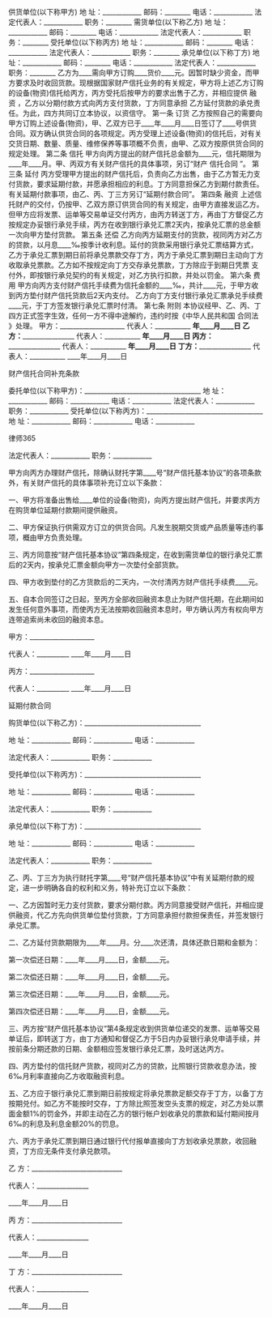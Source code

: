 
 供货单位(以下称甲方) 
 地 址：____________ 邮码：________ 电话：____________ 
 法定代表人：____________ 职务：________ 
 需货单位(以下称乙方) 
 地 址：____________ 邮码：________ 电话：____________ 
 法定代表人：____________ 职务：________ 
 受托单位(以下称丙方) 
 地 址：____________ 邮码：________ 电话：____________ 
 法定代表人：____________ 职务：________ 
 承兑单位(以下称丁方) 
 地 址：____________ 邮码：________ 电话：____________ 
 法定代表人：____________ 职务：________ 
 乙方为____需向甲方订购____货价____元。因暂时缺少资金，而甲方要求及时收回货款。现根据国家财产信托业务的有关规定，甲方将上述乙方订购的设备(物资)信托给丙方，丙方受托后按甲方的要求出售于乙方，并相应提供
融资
，乙方以分期付款方式向丙方支付货款，丁方同意承担 
 乙方延付货款的承兑责任。为此，四方共同订立本协议，以资信守。 
 第一条 订货 
 乙方按照自己的需要向甲方订购上述设备(物资)，甲、乙双方已于____年____月____日签订了____号供货合同。双方确认供货合同的各项规定。丙方受理上述设备(物资)的信托后，对有关交货日期、数量、质量、维修保养等事项概不负责，由甲、乙双方按原供货合同的规定处理。 
 第二条 信托 
 甲方向丙方提出的财产信托总金额为____元，信托期限为____年____月。甲、丙双方有关财产信托的具体事项，另订“财产
信托合同
”。 
 第三条 延付 
 丙方受理甲方提出的财产信托后，负责向乙方出售，由于乙方暂无力支付货款，要求延期付款，并愿承担相应的利息。丁方同意担保乙方到期付款责任。有关延期付款事项，由乙、丙、丁三方另订“延期付款合同”。 
 第四条 融资 
 上述信托财产的交付，仍按甲、乙双方原订供货合同的有关规定，由甲方直接发运乙方。但甲方应将发票、运单等交易单证交付丙方，由丙方转送丁方，再由丁方督促乙方按规定办妥银行承兑手续，丙方在收到银行承兑汇票2天内，按承兑汇票的总金额一次向甲方垫付货款。 
 第五条 还偿 
 乙方向丙方延期支付的货款，视同丙方对乙方的贷款，以月息____‰按季计收利息。延付的货款采用银行承兑汇票结算方式，乙方于承兑汇票到期日前将承兑票款交存丁方，丙方于承兑汇票到期日主动向丁方收取承兑票款。乙方如不按规定向丁方交存承兑票款，丁方除应于到期日凭票 
 支付外，即按银行承兑契约的有关规定，对乙方执行扣款，并处以罚金。 
 第六条 费用 
 甲方向丙方支付财产信托手续费为信托金额的____‰，共计____元，于甲方收到丙方垫付财产信托货款后2天内支付。 
 乙方向丁方支付银行承兑汇票承兑手续费____元，于丁方签发银行承兑汇票时付清。 
 第七条 附则 
 本协议经甲、乙、丙、丁四方正式签字生效，任何一方不得中途解约，违约时按《中华人民共和国
合同法
》处理。 
 甲方：____________________ 
 代表人：___________ ____年____月____日 
 乙方：____________________ 
 代表人：___________ ____年____月____日 
 丙方：____________________ 
 代表人：___________ ____年____月____日 
 丁方：____________________ 
 代表人：___________ ____年____月____日 
 
 财产信托合同补充条款 
 
 委托单位(以下称甲方)：____________________________________ 
 地 址：____________ 邮码：____________ 电话：____________ 
 法定代表人：____________ 职务：____________ 
 受托单位(以下称丙方)：____________________________________ 
 地 址：____________ 邮码：____________ 电话：____________ 




 
律师365






 法定代表人：____________ 职务：____________ 

 甲方向丙方办理财产信托，除确认财托字第____号“财产信托基本协议”的各项条款外，有关财产信托的具体事项补充订立以下条款： 

 一、甲方将准备出售给____单位的设备(物资)，向丙方提出财产信托，并要求丙方在购货单位延期付款期间提供融资。 

 二、甲方保证执行供需双方订立的供货合同。凡发生脱期交货或产品质量等违约事项，概由甲方负责处理。 

 三、丙方同意按“财产信托基本协议”第四条规定，在收到需货单位的银行承兑汇票后的2天内，按承兑汇票金额向甲方一次垫付全部货款。 

 四、甲方收到垫付的乙方货款后的二天内，一次付清丙方财产信托手续费____元。 

 五、自本合同签订之日起，至丙方全部收回融资本息止为财产信托期，在此期间如发生任何意外事项，而使丙方无法按期收回融资本息时，甲方确认丙方有权向甲方连带追索尚未收回的融资本息。 

 甲方：____________________ 

 代表人：__________ ____年____月____日 

 丙方：____________________ 

 代表人：__________ ____年____月____日 

 

 延期付款合同 

 

 购货单位(以下称乙方)：____________________________________ 

 地 址：____________ 邮码：____________ 电话：____________ 

 法定代表人：____________ 职务：____________ 

 受托单位(以下称丙方)：____________________________________ 

 地 址：____________ 邮码：____________ 电话：____________ 

 法定代表人：____________ 职务：____________ 

 承兑单位(以下称丁方)：____________________________________ 

 地 址：____________ 邮码：____________ 电话：____________ 

 法定代表人：____________ 职务：____________ 

 乙、丙、丁三方为执行财托字第____号“财产信托基本协议”中有关延期付款的规定，进一步明确各自的权利和义务，特补充订立以下条款： 

 一、乙方因暂时无力支付货款，要求分期付款。丙方同意接受财产信托，并相应提供融资，代乙方先向供货单位垫付货款，丁方同意承担付款担保责任，并签发银行承兑汇票。 

 二、乙方延付货款期限为____年____月。分____次还清，具体还款日期和金额为： 

 第一次偿还日期：____年____月____日，金额____元。 

 第二次偿还日期：____年____月____日，金额____元。 

 第三次偿还日期：____年____月____日，金额____元。 

 第四次偿还日期：____年____月____日，金额____元。 

 三、丙方按“财产信托基本协议”第4条规定收到供货单位递交的发票、运单等交易单证后，即转送丁方，由丁方通知和督促乙方于5日内办妥银行承兑申请手续，并按前条分期还款的日期、金额相应签发银行承兑汇票，及时送达丙方。 

 四、丙方垫付的信托财产货款，视同对乙方的贷款，比照银行贷款收息办法，按6‰月利率直接向乙方收取融资利息。 

 五、乙方应于银行承兑汇票到期日前按规定将承兑票款足额交存于丁方，以备丁方按期兑付。如乙方不能按时交存，丁方除比照签发空头支票的规定，对乙方处以票面金额1%的罚金外，并即主动在乙方的银行帐户划收承兑的票款和延付期间按月6‰的利息及利息金额20%的罚息。 

 六、丙方于承兑汇票到期日通过银行代付报单直接向丁方划收承兑票款，收回融资，丁方应无条件支付承兑款项。 

 乙 方：____________________________ 

 代表人：________________ 

 ____年____月____日 

 丙 方：____________________________ 

 代表人：________________ 

 ____年____月____日 

 丁 方：____________________________ 

 代表人：________________ 

 ____年____月____日 


 

 
 
 
 
 
  


  
 

  


  


  
 
 
 
 

